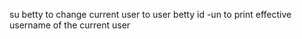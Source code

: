 su betty to change current user to user betty
id -un to print effective username of the current user
